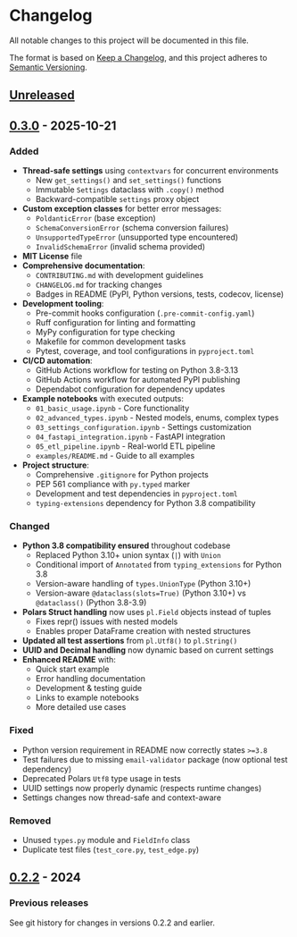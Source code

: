 # Changelog

All notable changes to this project will be documented in this file.

The format is based on [Keep a Changelog](https://keepachangelog.com/en/1.0.0/),
and this project adheres to [Semantic Versioning](https://semver.org/spec/v2.0.0.html).

## [Unreleased]

## [0.3.0] - 2025-10-21

### Added
- **Thread-safe settings** using `contextvars` for concurrent environments
  - New `get_settings()` and `set_settings()` functions
  - Immutable `Settings` dataclass with `.copy()` method
  - Backward-compatible `settings` proxy object
- **Custom exception classes** for better error messages:
  - `PoldanticError` (base exception)
  - `SchemaConversionError` (schema conversion failures)
  - `UnsupportedTypeError` (unsupported type encountered)
  - `InvalidSchemaError` (invalid schema provided)
- **MIT License** file
- **Comprehensive documentation**:
  - `CONTRIBUTING.md` with development guidelines
  - `CHANGELOG.md` for tracking changes
  - Badges in README (PyPI, Python versions, tests, codecov, license)
- **Development tooling**:
  - Pre-commit hooks configuration (`.pre-commit-config.yaml`)
  - Ruff configuration for linting and formatting
  - MyPy configuration for type checking
  - Makefile for common development tasks
  - Pytest, coverage, and tool configurations in `pyproject.toml`
- **CI/CD automation**:
  - GitHub Actions workflow for testing on Python 3.8-3.13
  - GitHub Actions workflow for automated PyPI publishing
  - Dependabot configuration for dependency updates
- **Example notebooks** with executed outputs:
  - `01_basic_usage.ipynb` - Core functionality
  - `02_advanced_types.ipynb` - Nested models, enums, complex types
  - `03_settings_configuration.ipynb` - Settings customization
  - `04_fastapi_integration.ipynb` - FastAPI integration
  - `05_etl_pipeline.ipynb` - Real-world ETL pipeline
  - `examples/README.md` - Guide to all examples
- **Project structure**:
  - Comprehensive `.gitignore` for Python projects
  - PEP 561 compliance with `py.typed` marker
  - Development and test dependencies in `pyproject.toml`
  - `typing-extensions` dependency for Python 3.8 compatibility

### Changed
- **Python 3.8 compatibility ensured** throughout codebase
  - Replaced Python 3.10+ union syntax (`|`) with `Union`
  - Conditional import of `Annotated` from `typing_extensions` for Python 3.8
  - Version-aware handling of `types.UnionType` (Python 3.10+)
  - Version-aware `@dataclass(slots=True)` (Python 3.10+) vs `@dataclass()` (Python 3.8-3.9)
- **Polars Struct handling** now uses `pl.Field` objects instead of tuples
  - Fixes repr() issues with nested models
  - Enables proper DataFrame creation with nested structures
- **Updated all test assertions** from `pl.Utf8()` to `pl.String()`
- **UUID and Decimal handling** now dynamic based on current settings
- **Enhanced README** with:
  - Quick start example
  - Error handling documentation
  - Development & testing guide
  - Links to example notebooks
  - More detailed use cases

### Fixed
- Python version requirement in README now correctly states `>=3.8`
- Test failures due to missing `email-validator` package (now optional test dependency)
- Deprecated Polars `Utf8` type usage in tests
- UUID settings now properly dynamic (respects runtime changes)
- Settings changes now thread-safe and context-aware

### Removed
- Unused `types.py` module and `FieldInfo` class
- Duplicate test files (`test_core.py`, `test_edge.py`)

## [0.2.2] - 2024

### Previous releases
See git history for changes in versions 0.2.2 and earlier.

[Unreleased]: https://github.com/eddiethedean/poldantic/compare/v0.3.0...HEAD
[0.3.0]: https://github.com/eddiethedean/poldantic/compare/v0.2.2...v0.3.0
[0.2.2]: https://github.com/eddiethedean/poldantic/releases/tag/v0.2.2

